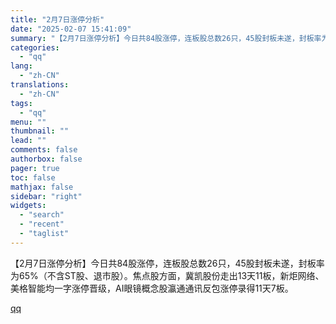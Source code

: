 ```yaml
---
title: "2月7日涨停分析"
date: "2025-02-07 15:41:09"
summary: "【2月7日涨停分析】今日共84股涨停，连板股总数26只，45股封板未遂，封板率为65%（不含ST股、..."
categories:
  - "qq"
lang:
  - "zh-CN"
translations:
  - "zh-CN"
tags:
  - "qq"
menu: ""
thumbnail: ""
lead: ""
comments: false
authorbox: false
pager: true
toc: false
mathjax: false
sidebar: "right"
widgets:
  - "search"
  - "recent"
  - "taglist"
---
```


【2月7日涨停分析】今日共84股涨停，连板股总数26只，45股封板未遂，封板率为65%（不含ST股、退市股）。焦点股方面，冀凯股份走出13天11板，新炬网络、美格智能均一字涨停晋级，AI眼镜概念股瀛通通讯反包涨停录得11天7板。

[qq](https://new.qq.com/rain/a/20250207A05LBP00)

